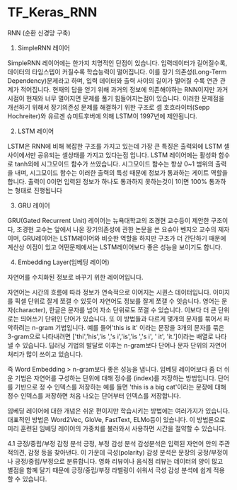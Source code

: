 # TF_Keras_RNN
RNN (순환 신경망 구축)

1. SimpleRNN 레이어

 SimpleRNN 레이어에는 한가지 치명적인 단점이 있습니다. 입력데이터가 길어질수록, 데이터의 타임스텝이 커질수록 학습능력이 떨어집니다.
 이를 장기 의존성(Long-Term Dependency)문제라고 하며, 입력 데이터와 출력 사이의 길이가 멀어질 수록 연관 관계가 적어집니다.
 현재의 답을 얻기 위해 과거의 정보에 의존해야하는 RNN이지만 과거 시점이 현재와 너무 멀어지면 문제를 풀기 힘들어지는점이 있습니다.
 이러한 문제점을 개선하기 위해서 장기의존성 문제를 해결하기 위한 구조로 셉 호흐라이터(Sepp Hochreiter)와 유르겐 슈미트후버에 의해 LSTM이 1997년에 제안됩니다.

2. LSTM 레이어

 LSTM은 RNN에 비해 복잡한 구조를 가지고 있는데 가장 큰 특징은 출력외에 LSTM 셀사이에서만 공유되는 셀상태를 가지고 있다는점 입니다.
 LSTM 레이어에는 활성화 함수로 tanh외에 시그모이드 함수가 쓰였습니다. 시그모이드 함수는 항상 0~1 범위의 출력을 내며, 시그모이드 함수는 이러한 출력의 특성
 때문에 정보가 통과하는 게이트 역할을 합니다. 출력이 0이면 입력된 정보가 하나도 통과하지 못하는것이 1이면 100% 통과하는 형태로 진행됩니다

3. GRU 레이어

 GRU(Gated Recurrent Unit) 레이어는 뉴욕대학교의 조경현 교수등이 제안한 구조이다, 조경현 교수는 앞에서 나온 장기의존성에 관한 
 논문을 쓴 요슈아 벤지오 교수의 제자이며, GRU레이어는 LSTM레이어와 비슷한 역할을 하지만 구조가 더 간단하기 때문에 계산상 
 이점이 있고 어떤문제에서는 LSTM레이어보다 좋은 성능을 보이기도 합니다.

4. Embedding Layer(임베딩 레이어)

 자연어를 수치화된 정보로 바꾸기 위한 레이어입니다.

 자연어는 시간의 흐름에 따라 정보가 연속적으로 이어지는 시퀀스 데이터입니다.
 이미지를 픽셀 단위로 잘게 쪼갤 수 있듯이 자연어도 정보를 잘게 쪼갤 수 잇습니다. 영어는 문자(character), 한글은 문자를 넘어 자소 단위로도 쪼갤 수 있습니다.
 이보다 더 큰 단위로는 띄어쓰기 단위인 단어가 있습니다. 또 이 방법들과 다르게 몇개의 문자를 묶어서 파악하려는 n-gram 기법입니다. 예를 들어'this is it'
 이라는 문장을 3개의 문자를 묶은 3-gram으로 나타내려면 ['thi','his','is ','s i','is','is ','s i', ' it', 'it.']이라는 배열로 나타낼 수 있습니다.
 딥러닝 기법의 발달로 이후는 n-gram보다 단어나 문자 단위의 자연어 처리가 많이 쓰이고 있습니다.

 즉 Word Embedding > n-gram보다 좋은 성능을 냅니다.
 임베딩 레이어보다 좀 더 쉬운 기법은 자연어를 구성하는 단위에 대해 정수를 (index)를 저장하는 방법입니다.
 단어를 기반으로 정 수 인덱스를 저장하는 예를 들면 'this is a big cat'이라는 문장에 대해 정수 인덱스를 저장하면 처음 나오는 단어부터 인덱스를 저장합니다.

 임베딩 레이어에 대한 개념은 쉬운 편이지만 학습시키는 방법에는 여러가지가 있습니다. 대표적인 방법은 Word2Vec, GloVe, FastText, ELMo등이 있습니다.
 이 방법론으로 미리 훈련된 임베딩 레이어의 가중치를 불러와서 사용하면 시간을 절약할 수 있습니다.
 
 4.1 긍정/중립/부정 감정 분석
 긍정, 부정 감성 분석
 감성분석은 입력된 자연어 안의 주관적의견, 감정 등을 찾아낸다.
 이 가운데 극성(polarity) 감성 분석은 문장의 궁정/부정이나 긍정/중립/부정으로 분류합니다.
 영화 리뷰이나 음식점 리뷰는 데이터의 양이 많고 별점을 함꼐 달기 때문에 긍정/중립/부정 라벨링이 쉬워서 극성 감성 분석에 쉽게 적용할 수 있습니다.
